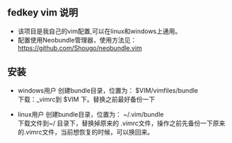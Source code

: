 ## fedkey vim 说明

* 该项目是我自己的vim配置,可以在linux和windows上通用。<br>
* 配置使用Neobundle管理器，使用方法见：https://github.com/Shougo/neobundle.vim<br>

## 安装

* windows用户
创建bundle目录，位置为： $VIM/vimfiles/bundle<br>
下载：_vimrc到  $VIM 下。替换之前最好备份一下<br>

* linux用户 
创建bundle目录，位置为： ~/.vim/bundle<br>
下载文件到~/ 目录下，替换掉原来的 .vimrc文件，操作之前先备份一下原来的.vimrc文件，当前想恢复的时候，可以换回来。<br>


